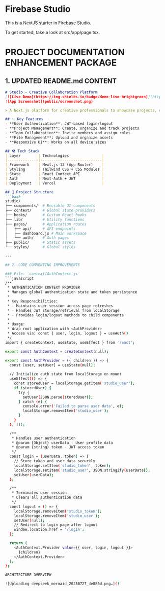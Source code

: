 # Firebase Studio

This is a NextJS starter in Firebase Studio.

To get started, take a look at src/app/page.tsx.

# PROJECT DOCUMENTATION ENHANCEMENT PACKAGE

## 1. UPDATED README.md CONTENT

```markdown
# Studio - Creative Collaboration Platform
[![Live Demo](https://img.shields.io/badge/demo-live-brightgreen)](https://your-demo-link.com)
![App Screenshot](public/screenshot.png)

> A Next.js platform for creative professionals to showcase projects, collaborate with teams, and manage creative workflows.

## ✨ Key Features
- **User Authentication**: JWT-based login/logout
- **Project Management**: Create, organize and track projects
- **Team Collaboration**: Invite members and assign roles
- **File Management**: Upload and organize assets
- **Responsive UI**: Works on all device sizes

## 🛠 Tech Stack
| Layer        | Technologies               |
|--------------|----------------------------|
| Framework    | Next.js 13 (App Router)    |
| Styling      | Tailwind CSS + CSS Modules |
| State        | React Context API          |
| Auth         | Next-Auth + JWT            |
| Deployment   | Vercel                     |

## 📂 Project Structure
```bash
studio/
├── components/  # Reusable UI components
├── context/     # Global state providers
├── hooks/       # Custom React hooks
├── lib/         # Utility functions
├── pages/       # Application routes
│   ├── api/     # API endpoints
│   ├── dashboard.js # Main workspace
│   └── auth/    # Auth pages
├── public/      # Static assets
└── styles/      # Global styles

---

## 2. CODE COMMENTING IMPROVEMENTS

### File: `context/AuthContext.js`
```javascript
/**
 * AUTHENTICATION CONTEXT PROVIDER
 * Manages global authentication state and token persistence
 * 
 * Key Responsibilities:
 * - Maintains user session across page refreshes
 * - Handles JWT storage/retrieval from localStorage
 * - Provides login/logout methods to child components
 * 
 * Usage:
 * Wrap root application with <AuthProvider>
 * Access via: const { user, login, logout } = useAuth()
 */
import { createContext, useState, useEffect } from 'react';

export const AuthContext = createContext(null);

export const AuthProvider = ({ children }) => {
  const [user, setUser] = useState(null);
  
  // Initialize auth state from localStorage on mount
  useEffect(() => {
    const storedUser = localStorage.getItem('studio_user');
    if (storedUser) {
      try {
        setUser(JSON.parse(storedUser));
      } catch (e) {
        console.error('Failed to parse user data', e);
        localStorage.removeItem('studio_user');
      }
    }
  }, []);

  /**
   * Handles user authentication
   * @param {Object} userData - User profile data
   * @param {string} token - JWT access token
   */
  const login = (userData, token) => {
    // Store token and user data securely
    localStorage.setItem('studio_token', token);
    localStorage.setItem('studio_user', JSON.stringify(userData));
    setUser(userData);
  };

  /**
   * Terminates user session
   * Clears all authentication data
   */
  const logout = () => {
    localStorage.removeItem('studio_token');
    localStorage.removeItem('studio_user');
    setUser(null);
    // Redirect to login page after logout
    window.location.href = '/login';
  };

  return (
    <AuthContext.Provider value={{ user, login, logout }}>
      {children}
    </AuthContext.Provider>
  );
};

ARCHITECTURE OVERVIEW

![Uploading deepseek_mermaid_20250727_de886d.png…]()



